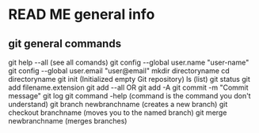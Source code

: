 # READ ME general info
## git general commands
git help --all (see all comands)
git config --global user.name "user-name"
git config --global user.email "user@email"
mkdir directoryname
cd directoryname
git init (Initialized empty Git repository)
ls (list)
git status
git add filename.extension
git add --all OR git add -A
git commit -m "Commit message"
git log
git command -help (command is the command you don't understand)
git branch newbranchname (creates a new branch)
git checkout branchname (moves you to the named branch)
git merge newbranchname (merges branches)
